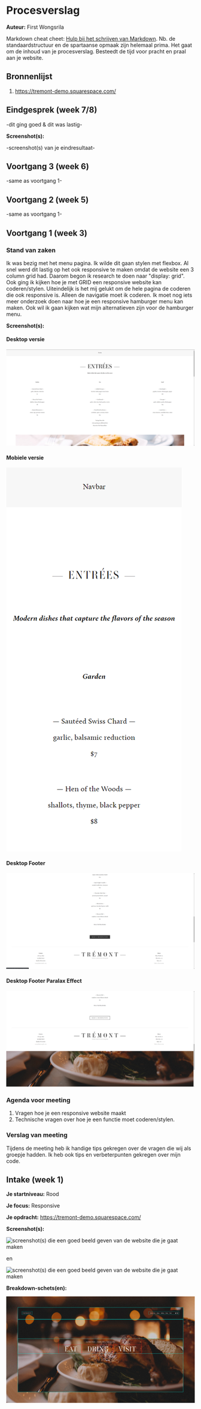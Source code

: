 # Procesverslag
**Auteur:** First Wongsrila

Markdown cheat cheet: [Hulp bij het schrijven van Markdown](https://github.com/adam-p/markdown-here/wiki/Markdown-Cheatsheet). Nb. de standaardstructuur en de spartaanse opmaak zijn helemaal prima. Het gaat om de inhoud van je procesverslag. Besteedt de tijd voor pracht en praal aan je website.



## Bronnenlijst
1. https://tremont-demo.squarespace.com/



## Eindgesprek (week 7/8)

-dit ging goed & dit was lastig-

**Screenshot(s):**

-screenshot(s) van je eindresultaat-



## Voortgang 3 (week 6)

-same as voortgang 1-



## Voortgang 2 (week 5)

-same as voortgang 1-



## Voortgang 1 (week 3)

### Stand van zaken

Ik was bezig met het menu pagina. Ik wilde dit gaan stylen met flexbox. Al snel werd dit lastig op het ook responsive te maken omdat de website een 3 column grid had. Daarom begon ik research te doen naar "display: grid". Ook ging ik kijken hoe je met GRID een responsive website kan coderen/stylen. Uiteindelijk is het mij gelukt om de hele pagina de coderen die ook responsive is. Alleen de navigatie moet ik coderen. Ik moet nog iets meer onderzoek doen naar hoe je een responsive hamburger menu kan maken. Ook wil ik gaan kijken wat mijn alternatieven zijn voor de hamburger menu. 

**Screenshot(s):**
#### Desktop versie
![Desktop versie](images/voortgang_1_ss_1.png)
#### Mobiele versie
![Mobiele versie](images/voortgang_1_ss_2.png)
#### Desktop Footer
![Desktop Footer](images/voortgang_1_ss_3.png)
#### Desktop Footer Paralax Effect
![Desktop Footer Paralax Effect](images/voortgang_1_ss_4.png)

### Agenda voor meeting

1. Vragen hoe je een responsive website maakt
2. Technische vragen over hoe je een functie moet coderen/stylen.

### Verslag van meeting

Tijdens de meeting heb ik handige tips gekregen over de vragen die wij als groepje hadden. Ik heb ook tips en verbeterpunten gekregen over mijn code.



## Intake (week 1)

**Je startniveau:** Rood

**Je focus:** Responsive

**Je opdracht:** https://tremont-demo.squarespace.com/

**Screenshot(s):**

![screenshot(s) die een goed beeld geven van de website die je gaat maken](images/ss_home.png)

en

![screenshot(s) die een goed beeld geven van de website die je gaat maken](images/ss_menu.png)

**Breakdown-schets(en):**

![-voorlopige breakdownschets(en) van een of beide pagina's van de site die je gaat maken-](images/breakdown-schets.png)
